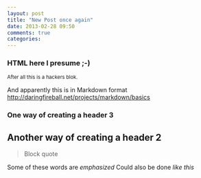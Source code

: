 ```yaml
---
layout: post
title: "New Post once again"
date: 2013-02-28 09:50
comments: true
categories: 
---
```

<h3>HTML here I presume ;-)</h3>
<small>After all this is a hackers blok.</small>

And apparently this is in Markdown format
http://daringfireball.net/projects/markdown/basics

### One way of creating a header 3

Another way of creating a header 2
----------------------------------

> Block
> quote

Some of these words are *emphasized*
Could also be done _like this_

